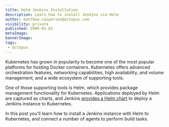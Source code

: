 ```yaml
---
title: Helm Jenkins Installation
description: Learn how to install Jenkins via Helm
author: matthew.casperson@octopus.com
visibility: private
published: 2999-01-01
metaImage: 
bannerImage: 
tags:
 - Octopus
---
```


Kubernetes has grown in popularity to become one of the most popular platforms for hosting Docker containers. Kubernetes offers advanced orchestration features, networking capabilities, high availability, and volume management, and a wide ecosystem of supporting tools.

One of those supporting tools is Helm, which provides package management functionality for Kubernetes. Applications deployed by Helm are captured as charts, and Jenkins [provides a Helm chart](https://github.com/jenkinsci/helm-charts/blob/main/charts/jenkins/README.md) to deploy a Jenkins instance to Kubernetes.

In this post you'll learn how to install a Jenkins instance with Helm to Kubernetes, and connect a number of agents to perform build tasks.